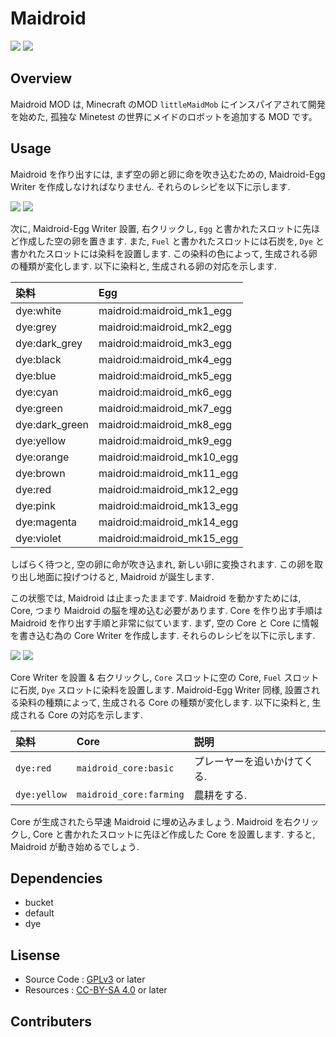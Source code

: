 # Maidroid

<img src="http://i.imgur.com/7HTh30v.png" />
<img src="http://i.imgur.com/wF1BBe6.gif" />

## Overview

Maidroid MOD は, Minecraft のMOD `littleMaidMob` にインスパイアされて開発を始めた, 孤独な Minetest の世界にメイドのロボットを追加する MOD です。

## Usage

Maidroid を作り出すには, まず空の卵と卵に命を吹き込むための, Maidroid-Egg Writer を作成しなければなりません.
それらのレシピを以下に示します.

<img src="http://i.imgur.com/6ZGQF4J.png" />
<img src="http://i.imgur.com/Y5tzPGM.png" />

次に, Maidroid-Egg Writer 設置, 右クリックし, `Egg` と書かれたスロットに先ほど作成した空の卵を置きます.
また, `Fuel` と書かれたスロットには石炭を, `Dye` と書かれたスロットには染料を設置します.
この染料の色によって, 生成される卵の種類が変化します.
以下に染料と, 生成される卵の対応を示します.

|染料|Egg|
|:--|:--|
|dye:white|maidroid:maidroid_mk1_egg|
|dye:grey|maidroid:maidroid_mk2_egg|
|dye:dark_grey|maidroid:maidroid_mk3_egg|
|dye:black|maidroid:maidroid_mk4_egg|
|dye:blue|maidroid:maidroid_mk5_egg|
|dye:cyan|maidroid:maidroid_mk6_egg|
|dye:green|maidroid:maidroid_mk7_egg|
|dye:dark_green|maidroid:maidroid_mk8_egg|
|dye:yellow|maidroid:maidroid_mk9_egg|
|dye:orange|maidroid:maidroid_mk10_egg|
|dye:brown|maidroid:maidroid_mk11_egg|
|dye:red|maidroid:maidroid_mk12_egg|
|dye:pink|maidroid:maidroid_mk13_egg|
|dye:magenta|maidroid:maidroid_mk14_egg|
|dye:violet|maidroid:maidroid_mk15_egg|

しばらく待つと, 空の卵に命が吹き込まれ, 新しい卵に変換されます.
この卵を取り出し地面に投げつけると, Maidroid が誕生します.

この状態では, Maidroid は止まったままです.
Maidroid を動かすためには, Core, つまり Maidroid の脳を埋め込む必要があります.
Core を作り出す手順は Maidroid を作り出す手順と非常に似ています.
まず, 空の Core と Core に情報を書き込む為の Core Writer を作成します.
それらのレシピを以下に示します.

<img src="http://i.imgur.com/Sxnr38Y.png">
<img src="http://i.imgur.com/97VENIl.png">

Core Writer を設置 & 右クリックし, `Core` スロットに空の Core, `Fuel` スロットに石炭, `Dye` スロットに染料を設置します.
Maidroid-Egg Writer 同様, 設置される染料の種類によって, 生成される Core の種類が変化します.
以下に染料と, 生成される Core の対応を示します.

|染料|Core|説明|
|:--|:--|:--|
|`dye:red`|`maidroid_core:basic`|プレーヤーを追いかけてくる. |
|`dye:yellow`|`maidroid_core:farming`|農耕をする. |

Core が生成されたら早速 Maidroid に埋め込みましょう.
Maidroid を右クリックし, Core と書かれたスロットに先ほど作成した Core を設置します.
すると, Maidroid が動き始めるでしょう.

## Dependencies

- bucket
- default
- dye

## Lisense

- Source Code : [GPLv3](https://www.gnu.org/licenses/gpl-3.0.html) or later
- Resources : [CC-BY-SA 4.0](https://creativecommons.org/licenses/by-sa/4.0/) or later

## Contributers
